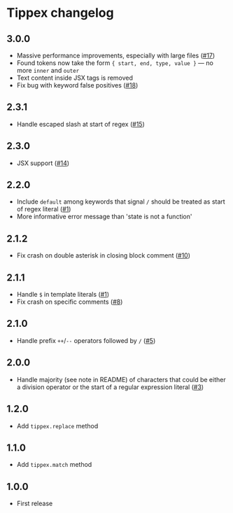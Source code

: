 # Tippex changelog

## 3.0.0

* Massive performance improvements, especially with large files ([#17](https://github.com/Rich-Harris/tippex/issues/17))
* Found tokens now take the form `{ start, end, type, value }` — no more `inner` and `outer`
* Text content inside JSX tags is removed
* Fix bug with keyword false positives ([#18](https://github.com/Rich-Harris/tippex/issues/18))

## 2.3.1

* Handle escaped slash at start of regex ([#15](https://github.com/Rich-Harris/tippex/issues/15))

## 2.3.0

* JSX support ([#14](https://github.com/Rich-Harris/tippex/pull/14))

## 2.2.0

* Include `default` among keywords that signal `/` should be treated as start of regex literal ([#1](https://github.com/Rich-Harris/tippex/issues/1))
* More informative error message than 'state is not a function'

## 2.1.2

* Fix crash on double asterisk in closing block comment ([#10](https://github.com/Rich-Harris/tippex/pull/10))

## 2.1.1

* Handle `$` in template literals ([#1](https://github.com/Rich-Harris/tippex/issues/1))
* Fix crash on specific comments ([#8](https://github.com/Rich-Harris/tippex/issues/8))


## 2.1.0

* Handle prefix `++`/`--` operators followed by `/` ([#5](https://github.com/Rich-Harris/tippex/pull/5))

## 2.0.0

* Handle majority (see note in README) of characters that could be either a division operator or the start of a regular expression literal ([#3](https://github.com/Rich-Harris/tippex/pull/3))

## 1.2.0

* Add `tippex.replace` method

## 1.1.0

* Add `tippex.match` method

## 1.0.0

* First release
